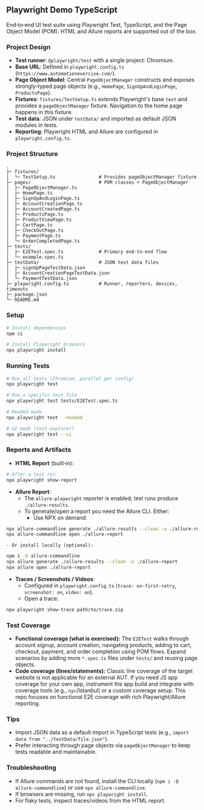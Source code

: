 ## Playwright Demo TypeScript

End‑to‑end UI test suite using Playwright Test, TypeScript, and the Page Object Model (POM). HTML and Allure reports are supported out of the box.

### Project Design

- **Test runner**: `@playwright/test` with a single project: Chromium.
- **Base URL**: Defined in `playwright.config.ts` (`https://www.automationexercise.com/`).
- **Page Object Model**: Central `PageObjectManager` constructs and exposes strongly‑typed page objects (e.g., `HomePage`, `SignUpAndLoginPage`, `ProductsPage`).
- **Fixtures**: `fixtures/TestSetup.ts` extends Playwright's base `test` and provides a `pageObjectManager` fixture. Navigation to the home page happens in this fixture.
- **Test data**: JSON under `testData/` and imported as default JSON modules in tests.
- **Reporting**: Playwright HTML and Allure are configured in `playwright.config.ts`.

### Project Structure

```
.
├─ fixtures/
│  └─ TestSetup.ts                # Provides pageObjectManager fixture
├─ pages/                         # POM classes + PageObjectManager
│  ├─ PageObjectManager.ts
│  ├─ HomePage.ts
│  ├─ SignUpAndLoginPage.ts
│  ├─ AccountCreationPage.ts
│  ├─ AccountCreatedPage.ts
│  ├─ ProductsPage.ts
│  ├─ ProductViewPage.ts
│  ├─ CartPage.ts
│  ├─ CheckOutPage.ts
│  ├─ PaymentPage.ts
│  └─ OrderCompletedPage.ts
├─ tests/
│  ├─ E2ETest.spec.ts             # Primary end‑to‑end flow
│  └─ example.spec.ts
├─ testData/                      # JSON test data files
│  ├─ signUpPageTestData.json
│  ├─ AccountCreationPageTestData.json
│  └─ PaymentTestData.json
├─ playwright.config.ts           # Runner, reporters, devices, timeouts
├─ package.json
└─ README.md
```

### Setup

```bash
# Install dependencies
npm ci

# Install Playwright browsers
npx playwright install
```

### Running Tests

```bash
# Run all tests (Chromium, parallel per config)
npx playwright test

# Run a specific test file
npx playwright test tests/E2ETest.spec.ts

# Headed mode
npx playwright test --headed

# UI mode (test explorer)
npx playwright test --ui
```

### Reports and Artifacts

- **HTML Report** (built‑in):

```bash
# After a test run
npx playwright show-report
```

- **Allure Report**:
  - The `allure-playwright` reporter is enabled; test runs produce `./allure-results`.
  - To generate/open a report you need the Allure CLI. Either:
    - Use NPX on demand:

```bash
npx allure-commandline generate ./allure-results --clean -o ./allure-report
npx allure-commandline open ./allure-report
```

    - Or install locally (optional):

```bash
npm i -D allure-commandline
npx allure generate ./allure-results --clean -o ./allure-report
npx allure open ./allure-report
```

- **Traces / Screenshots / Videos**:
  - Configured in `playwright.config.ts` (`trace: on-first-retry`, `screenshot: on`, `video: on`).
  - Open a trace:

```bash
npx playwright show-trace path/to/trace.zip
```

### Test Coverage

- **Functional coverage (what is exercised):** The `E2ETest` walks through account signup, account creation, navigating products, adding to cart, checkout, payment, and order completion using POM flows. Expand scenarios by adding more `*.spec.ts` files under `tests/` and reusing page objects.
- **Code coverage (lines/statements):** Classic line coverage of the target website is not applicable for an external AUT. If you need JS app coverage for your own app, instrument the app build and integrate with coverage tools (e.g., `nyc`/Istanbul) or a custom coverage setup. This repo focuses on functional E2E coverage with rich Playwright/Allure reporting.

### Tips

- Import JSON data as a default import in TypeScript tests (e.g., `import data from "../testData/file.json"`).
- Prefer interacting through page objects via `pageObjectManager` to keep tests readable and maintainable.

### Troubleshooting

- If Allure commands are not found, install the CLI locally (`npm i -D allure-commandline`) or use `npx allure-commandline`.
- If browsers are missing, run `npx playwright install`.
- For flaky tests, inspect traces/videos from the HTML report.


